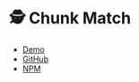 # 🕵️ Chunk Match

- [Demo](https://chunk-match.dyndns.org/)
- [GitHub](https://github.com/jparkerweb/chunk-match)
- [NPM](https://www.npmjs.com/package/chunk-match)